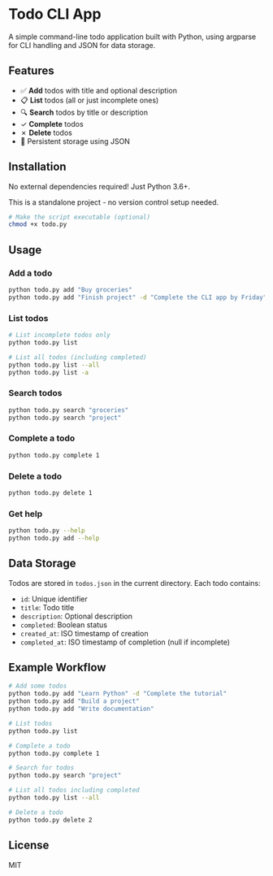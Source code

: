 # Todo CLI App

A simple command-line todo application built with Python, using argparse for CLI handling and JSON for data storage.

## Features

- ✅ **Add** todos with title and optional description
- 📋 **List** todos (all or just incomplete ones)
- 🔍 **Search** todos by title or description
- ✓ **Complete** todos
- ✗ **Delete** todos
- 💾 Persistent storage using JSON

## Installation

No external dependencies required! Just Python 3.6+.

This is a standalone project - no version control setup needed.

```bash
# Make the script executable (optional)
chmod +x todo.py
```

## Usage

### Add a todo

```bash
python todo.py add "Buy groceries"
python todo.py add "Finish project" -d "Complete the CLI app by Friday"
```

### List todos

```bash
# List incomplete todos only
python todo.py list

# List all todos (including completed)
python todo.py list --all
python todo.py list -a
```

### Search todos

```bash
python todo.py search "groceries"
python todo.py search "project"
```

### Complete a todo

```bash
python todo.py complete 1
```

### Delete a todo

```bash
python todo.py delete 1
```

### Get help

```bash
python todo.py --help
python todo.py add --help
```

## Data Storage

Todos are stored in `todos.json` in the current directory. Each todo contains:
- `id`: Unique identifier
- `title`: Todo title
- `description`: Optional description
- `completed`: Boolean status
- `created_at`: ISO timestamp of creation
- `completed_at`: ISO timestamp of completion (null if incomplete)

## Example Workflow

```bash
# Add some todos
python todo.py add "Learn Python" -d "Complete the tutorial"
python todo.py add "Build a project"
python todo.py add "Write documentation"

# List todos
python todo.py list

# Complete a todo
python todo.py complete 1

# Search for todos
python todo.py search "project"

# List all todos including completed
python todo.py list --all

# Delete a todo
python todo.py delete 2
```

## License

MIT
